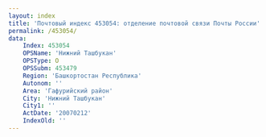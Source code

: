 ```yaml
---
layout: index
title: 'Почтовый индекс 453054: отделение почтовой связи Почты России'
permalink: /453054/
data:
    Index: 453054
    OPSName: 'Нижний Ташбукан'
    OPSType: О
    OPSSubm: 453479
    Region: 'Башкортостан Республика'
    Autonom: ''
    Area: 'Гафурийский район'
    City: 'Нижний Ташбукан'
    City1: ''
    ActDate: '20070212'
    IndexOld: ''
---
```

